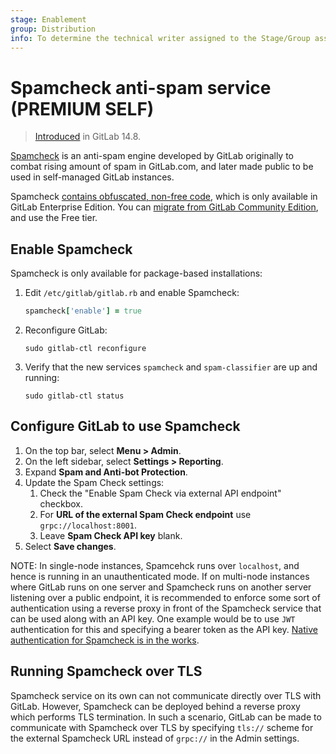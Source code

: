 ```yaml
---
stage: Enablement
group: Distribution
info: To determine the technical writer assigned to the Stage/Group associated with this page, see https://about.gitlab.com/handbook/engineering/ux/technical-writing/#designated-technical-writers
---
```


# Spamcheck anti-spam service **(PREMIUM SELF)**

> [Introduced](https://gitlab.com/gitlab-org/omnibus-gitlab/-/issues/6259) in GitLab 14.8.

[Spamcheck](https://gitlab.com/gitlab-org/spamcheck) is an anti-spam engine
developed by GitLab originally to combat rising amount of spam in GitLab.com,
and later made public to be used in self-managed GitLab instances.

Spamcheck [contains obfuscated, non-free code](https://gitlab.com/gitlab-org/omnibus-gitlab/-/issues/6259#note_726605397), which is only available in GitLab Enterprise Edition. You can [migrate from GitLab Community Edition](../../../update/package/convert_to_ee.md), and use the Free tier. 

## Enable Spamcheck

Spamcheck is only available for package-based installations:

1. Edit `/etc/gitlab/gitlab.rb` and enable Spamcheck:

    ```ruby
    spamcheck['enable'] = true
    ```

1. Reconfigure GitLab:

    ```shell
    sudo gitlab-ctl reconfigure
    ```

1. Verify that the new services `spamcheck` and `spam-classifier` are
   up and running:

   ```shell
   sudo gitlab-ctl status
   ```

## Configure GitLab to use Spamcheck

1. On the top bar, select **Menu > Admin**.
1. On the left sidebar, select **Settings > Reporting**.
1. Expand **Spam and Anti-bot Protection**.
1. Update the Spam Check settings:
   1. Check the "Enable Spam Check via external API endpoint" checkbox.
   1. For **URL of the external Spam Check endpoint** use `grpc://localhost:8001`.
   1. Leave **Spam Check API key** blank.
1. Select **Save changes**.

NOTE:
In single-node instances, Spamcehck runs over `localhost`, and hence is running
in an unauthenticated mode. If on multi-node instances where GitLab runs on one
server and Spamcheck runs on another server listening over a public endpoint, it
is recommended to enforce some sort of authentication using a reverse proxy in
front of the Spamcheck service that can be used along with an API key. One
example would be to use `JWT` authentication for this and specifying a bearer
token as the API key.
[Native authentication for Spamcheck is in the works](https://gitlab.com/gitlab-com/gl-security/engineering-and-research/automation-team/spam/spamcheck/-/issues/171).

## Running Spamcheck over TLS

Spamcheck service on its own can not communicate directly over TLS with GitLab.
However, Spamcheck can be deployed behind a reverse proxy which performs TLS
termination. In such a scenario, GitLab can be made to communicate with
Spamcheck over TLS by specifying `tls://` scheme for the external Spamcheck URL
instead of `grpc://` in the Admin settings.
